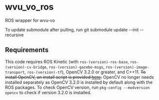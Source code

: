 # wvu_vo_ros
ROS wrapper for wvu-vo

To update submodule after pulling, run git submodule update --init --recursive

## Requirements
This code requires ROS Kinetic (with `ros-(version)-ros-base`, `ros-(version)-cv-bridge`, `ros-(version)-gazebo-msgs`, `ros-(version)-image-transport`, `ros-(version)-tf`), OpenCV 3.2.0 or greater, and C++11. ~~To install OpenCV, an install script is provided [here](https://github.com/wvu-irl/wvu_vo/blob/master/scripts/install_opencv.sh).~~ OpenCV no longer needs installed separately as OpenCV 3.2.0 is installed by default along with the ROS packages. To check OpenCV version, run `pkg-config --modversion opencv` to check if version 3.2.0 is installed. 
